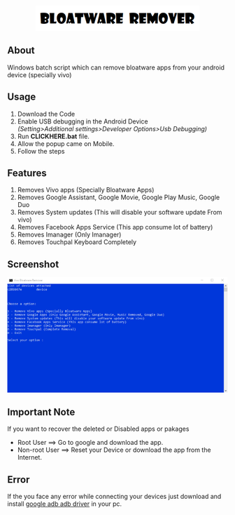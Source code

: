 
<div align="center">
  <img src="/Images/img2.png"/>
</div>

## About
<p>Windows batch script which can remove bloatware apps from your android device (specially vivo)<p>

## Usage

1. Download the Code
2. Enable USB debugging in the Android Device 
   <br>*(Setting>Additional settings>Developer Options>Usb Debugging)*
3. Run **CLICKHERE.bat** file.
4. Allow the popup came on Mobile.
5. Follow the steps

## Features

1. Removes Vivo apps (Specially Bloatware Apps)
2. Removes Google Assistant, Google Movie, Google Play Music, Google Duo 
3. Removes System updates (This will disable your software update From vivo)
4. Removes Facebook Apps Service (This app consume lot of battery)
5. Removes Imanager (Only Imanager)
6. Removes Touchpal Keyboard Completely

## Screenshot
<img src="/Images/img.png" width="auto"/>

## Important Note

If you want to recover the deleted or Disabled apps or pakages

- Root User ==> Go to google and download the app.
- Non-root User ==> Reset your Device or download the app from the Internet.


## Error

If the you face any error while connecting your devices just download and install [google adb adb driver](https://developer.android.com/studio/run/win-usb) in your pc.

